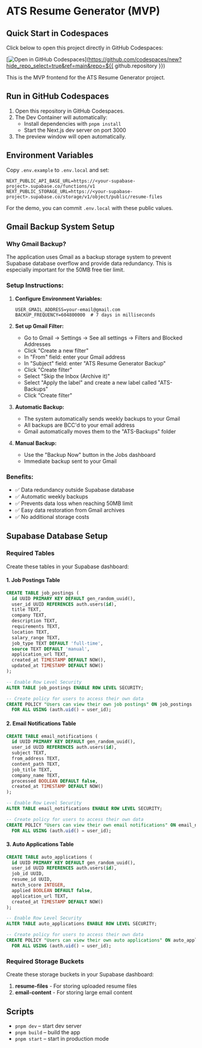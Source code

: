 # ATS Resume Generator (MVP)

## Quick Start in Codespaces

Click below to open this project directly in GitHub Codespaces:

[![Open in GitHub Codespaces](https://github.com/codespaces/badge.svg)](https://github.com/codespaces/new?hide_repo_select=true&ref=main&repo=${{ github.repository }})


This is the MVP frontend for the ATS Resume Generator project.

## Run in GitHub Codespaces

1. Open this repository in GitHub Codespaces.
2. The Dev Container will automatically:
   - Install dependencies with `pnpm install`
   - Start the Next.js dev server on port 3000
3. The preview window will open automatically.

## Environment Variables

Copy `.env.example` to `.env.local` and set:

```
NEXT_PUBLIC_API_BASE_URL=https://<your-supabase-project>.supabase.co/functions/v1
NEXT_PUBLIC_STORAGE_URL=https://<your-supabase-project>.supabase.co/storage/v1/object/public/resume-files
```

For the demo, you can commit `.env.local` with these public values.

## Gmail Backup System Setup

### Why Gmail Backup?
The application uses Gmail as a backup storage system to prevent Supabase database overflow and provide data redundancy. This is especially important for the 50MB free tier limit.

### Setup Instructions:

1. **Configure Environment Variables:**
   ```env
   USER_GMAIL_ADDRESS=your-email@gmail.com
   BACKUP_FREQUENCY=604800000  # 7 days in milliseconds
   ```

2. **Set up Gmail Filter:**
   - Go to Gmail → Settings → See all settings → Filters and Blocked Addresses
   - Click "Create a new filter"
   - In "From" field: enter your Gmail address
   - In "Subject" field: enter "ATS Resume Generator Backup"
   - Click "Create filter"
   - Select "Skip the Inbox (Archive it)"
   - Select "Apply the label" and create a new label called "ATS-Backups"
   - Click "Create filter"

3. **Automatic Backup:**
   - The system automatically sends weekly backups to your Gmail
   - All backups are BCC'd to your email address
   - Gmail automatically moves them to the "ATS-Backups" folder

4. **Manual Backup:**
   - Use the "Backup Now" button in the Jobs dashboard
   - Immediate backup sent to your Gmail

### Benefits:
- ✅ Data redundancy outside Supabase database
- ✅ Automatic weekly backups
- ✅ Prevents data loss when reaching 50MB limit
- ✅ Easy data restoration from Gmail archives
- ✅ No additional storage costs

## Supabase Database Setup

### Required Tables

Create these tables in your Supabase dashboard:

#### 1. Job Postings Table
```sql
CREATE TABLE job_postings (
  id UUID PRIMARY KEY DEFAULT gen_random_uuid(),
  user_id UUID REFERENCES auth.users(id),
  title TEXT,
  company TEXT,
  description TEXT,
  requirements TEXT,
  location TEXT,
  salary_range TEXT,
  job_type TEXT DEFAULT 'full-time',
  source TEXT DEFAULT 'manual',
  application_url TEXT,
  created_at TIMESTAMP DEFAULT NOW(),
  updated_at TIMESTAMP DEFAULT NOW()
);

-- Enable Row Level Security
ALTER TABLE job_postings ENABLE ROW LEVEL SECURITY;

-- Create policy for users to access their own data
CREATE POLICY "Users can view their own job postings" ON job_postings
  FOR ALL USING (auth.uid() = user_id);
```

#### 2. Email Notifications Table
```sql
CREATE TABLE email_notifications (
  id UUID PRIMARY KEY DEFAULT gen_random_uuid(),
  user_id UUID REFERENCES auth.users(id),
  subject TEXT,
  from_address TEXT,
  content_path TEXT,
  job_title TEXT,
  company_name TEXT,
  processed BOOLEAN DEFAULT false,
  created_at TIMESTAMP DEFAULT NOW()
);

-- Enable Row Level Security
ALTER TABLE email_notifications ENABLE ROW LEVEL SECURITY;

-- Create policy for users to access their own data
CREATE POLICY "Users can view their own email notifications" ON email_notifications
  FOR ALL USING (auth.uid() = user_id);
```

#### 3. Auto Applications Table
```sql
CREATE TABLE auto_applications (
  id UUID PRIMARY KEY DEFAULT gen_random_uuid(),
  user_id UUID REFERENCES auth.users(id),
  job_id UUID,
  resume_id UUID,
  match_score INTEGER,
  applied BOOLEAN DEFAULT false,
  application_url TEXT,
  created_at TIMESTAMP DEFAULT NOW()
);

-- Enable Row Level Security
ALTER TABLE auto_applications ENABLE ROW LEVEL SECURITY;

-- Create policy for users to access their own data
CREATE POLICY "Users can view their own auto applications" ON auto_applications
  FOR ALL USING (auth.uid() = user_id);
```

### Required Storage Buckets

Create these storage buckets in your Supabase dashboard:

1. **resume-files** - For storing uploaded resume files
2. **email-content** - For storing large email content

## Scripts

- `pnpm dev` – start dev server
- `pnpm build` – build the app
- `pnpm start` – start in production mode

